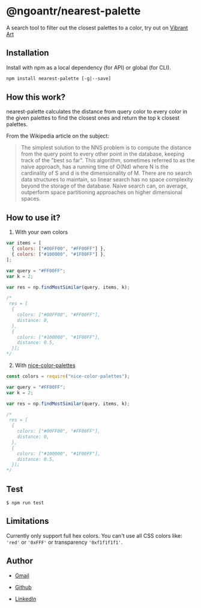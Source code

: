 # @ngoantr/nearest-palette

A search tool to filter out the closest palettes to a color, try out on [ Vibrant Art](https://vibrant-art-map.netlify.app/)

## Installation

Install with npm as a local dependency (for API) or global (for CLI).

```sh
npm install nearest-palette [-g|--save]
```

## How this work?

nearest-palette calculates the distance from query color to every color in the given palettes to find the closest ones and return the top k closest palettes.

From the Wikipedia article on the subject:

> The simplest solution to the NNS problem is to compute the distance from the query point to every other point in the database, keeping track of the "best so far". This algorithm, sometimes referred to as the naive approach, has a running time of O(Nd) where N is the cardinality of S and d is the dimensionality of M. There are no search data structures to maintain, so linear search has no space complexity beyond the storage of the database. Naive search can, on average, outperform space partitioning approaches on higher dimensional spaces.

## How to use it?

1. With your own colors

```javascript
var items = [
  { colors: ["#00FF00", "#FF00FF"] },
  { colors: ["#100000", "#1F00FF"] },
];

var query = "#FF00FF";
var k = 2;

var res = np.findMostSimilar(query, items, k);

/* 
 res = [
  {
    colors: ["#00FF00", "#FF00FF"],
    distance: 0,
  },
  {
    colors: ["#100000", "#1F00FF"],
    distance: 0.5,
  }];
*/
```

2. With [nice-color-palettes](https://www.npmjs.com/package/nice-color-palettes)

```javascript
const colors = require("nice-color-palettes");

var query = "#FF00FF";
var k = 2;

var res = np.findMostSimilar(query, items, k);

/*
 res = [
  {
    colors: ["#00FF00", "#FF00FF"],
    distance: 0,
  },
  {
    colors: ["#100000", "#1F00FF"],
    distance: 0.5,
  }];
*/
```

## Test

```
$ npm run test
```

## Limitations

Currently only support full hex colors. You can't use all CSS colors like: `'red'` or `'0xFFF'` or transparency `'0xf1f1f1f1'`.

## Author

- [Gmail](mailto:ngoan.n.tr@gmail.com)

- [Github](https://github.com/tnngoan)

- [LinkedIn](https://www.linkedin.com/in/tnngoan/)
